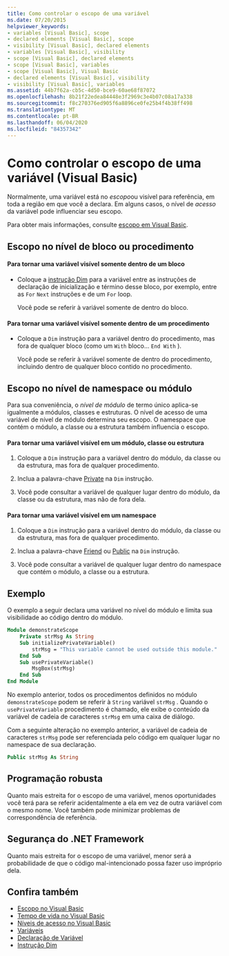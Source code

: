 ```yaml
---
title: Como controlar o escopo de uma variável
ms.date: 07/20/2015
helpviewer_keywords:
- variables [Visual Basic], scope
- declared elements [Visual Basic], scope
- visibility [Visual Basic], declared elements
- variables [Visual Basic], visibility
- scope [Visual Basic], declared elements
- scope [Visual Basic], variables
- scope [Visual Basic], Visual Basic
- declared elements [Visual Basic], visibility
- visibility [Visual Basic], variables
ms.assetid: 44b7f62a-cb5c-4d50-bce9-60ae68f87072
ms.openlocfilehash: 8b21f22edea84448e3f2969c3e4b07c08a17a338
ms.sourcegitcommit: f8c270376ed905f6a8896ce0fe25b4f4b38ff498
ms.translationtype: MT
ms.contentlocale: pt-BR
ms.lasthandoff: 06/04/2020
ms.locfileid: "84357342"
---
```

# <a name="how-to-control-the-scope-of-a-variable-visual-basic"></a>Como controlar o escopo de uma variável (Visual Basic)
Normalmente, uma variável está no *escopo*ou visível para referência, em toda a região em que você a declara. Em alguns casos, o nível de *acesso* da variável pode influenciar seu escopo.  
  
 Para obter mais informações, consulte [escopo em Visual Basic](scope.md).  
  
## <a name="scope-at-block-or-procedure-level"></a>Escopo no nível de bloco ou procedimento  
  
#### <a name="to-make-a-variable-visible-only-within-a-block"></a>Para tornar uma variável visível somente dentro de um bloco  
  
- Coloque a [instrução Dim](../../../language-reference/statements/dim-statement.md) para a variável entre as instruções de declaração de inicialização e término desse bloco, por exemplo, entre as `For` `Next` instruções e de um `For` loop.  
  
     Você pode se referir à variável somente de dentro do bloco.  
  
#### <a name="to-make-a-variable-visible-only-within-a-procedure"></a>Para tornar uma variável visível somente dentro de um procedimento  
  
- Coloque a `Dim` instrução para a variável dentro do procedimento, mas fora de qualquer bloco (como um `With` bloco... `End With` ).  
  
     Você pode se referir à variável somente de dentro do procedimento, incluindo dentro de qualquer bloco contido no procedimento.  
  
## <a name="scope-at-module-or-namespace-level"></a>Escopo no nível de namespace ou módulo  
 Para sua conveniência, o *nível de módulo* de termo único aplica-se igualmente a módulos, classes e estruturas. O nível de acesso de uma variável de nível de módulo determina seu escopo. O namespace que contém o módulo, a classe ou a estrutura também influencia o escopo.  
  
#### <a name="to-make-a-variable-visible-throughout-a-module-class-or-structure"></a>Para tornar uma variável visível em um módulo, classe ou estrutura  
  
1. Coloque a `Dim` instrução para a variável dentro do módulo, da classe ou da estrutura, mas fora de qualquer procedimento.  
  
2. Inclua a palavra-chave [Private](../../../language-reference/modifiers/private.md) na `Dim` instrução.  
  
3. Você pode consultar a variável de qualquer lugar dentro do módulo, da classe ou da estrutura, mas não de fora dela.  
  
#### <a name="to-make-a-variable-visible-throughout-a-namespace"></a>Para tornar uma variável visível em um namespace  
  
1. Coloque a `Dim` instrução para a variável dentro do módulo, da classe ou da estrutura, mas fora de qualquer procedimento.  
  
2. Inclua a palavra-chave [Friend](../../../language-reference/modifiers/friend.md) ou [Public](../../../language-reference/modifiers/public.md) na `Dim` instrução.  
  
3. Você pode consultar a variável de qualquer lugar dentro do namespace que contém o módulo, a classe ou a estrutura.  
  
## <a name="example"></a>Exemplo  
 O exemplo a seguir declara uma variável no nível do módulo e limita sua visibilidade ao código dentro do módulo.  
  
```vb  
Module demonstrateScope  
    Private strMsg As String  
    Sub initializePrivateVariable()  
        strMsg = "This variable cannot be used outside this module."  
    End Sub  
    Sub usePrivateVariable()  
        MsgBox(strMsg)  
    End Sub  
End Module  
```  
  
 No exemplo anterior, todos os procedimentos definidos no módulo `demonstrateScope` podem se referir à `String` variável `strMsg` . Quando o `usePrivateVariable` procedimento é chamado, ele exibe o conteúdo da variável de cadeia de caracteres `strMsg` em uma caixa de diálogo.  
  
 Com a seguinte alteração no exemplo anterior, a variável de cadeia de caracteres `strMsg` pode ser referenciada pelo código em qualquer lugar no namespace de sua declaração.  
  
```vb  
Public strMsg As String  
```  
  
## <a name="robust-programming"></a>Programação robusta  
 Quanto mais estreita for o escopo de uma variável, menos oportunidades você terá para se referir acidentalmente a ela em vez de outra variável com o mesmo nome. Você também pode minimizar problemas de correspondência de referência.  
  
## <a name="net-framework-security"></a>Segurança do .NET Framework  
 Quanto mais estreita for o escopo de uma variável, menor será a probabilidade de que o código mal-intencionado possa fazer uso impróprio dela.  
  
## <a name="see-also"></a>Confira também

- [Escopo no Visual Basic](scope.md)
- [Tempo de vida no Visual Basic](lifetime.md)
- [Níveis de acesso no Visual Basic](access-levels.md)
- [Variáveis](../variables/index.md)
- [Declaração de Variável](../variables/variable-declaration.md)
- [Instrução Dim](../../../language-reference/statements/dim-statement.md)
